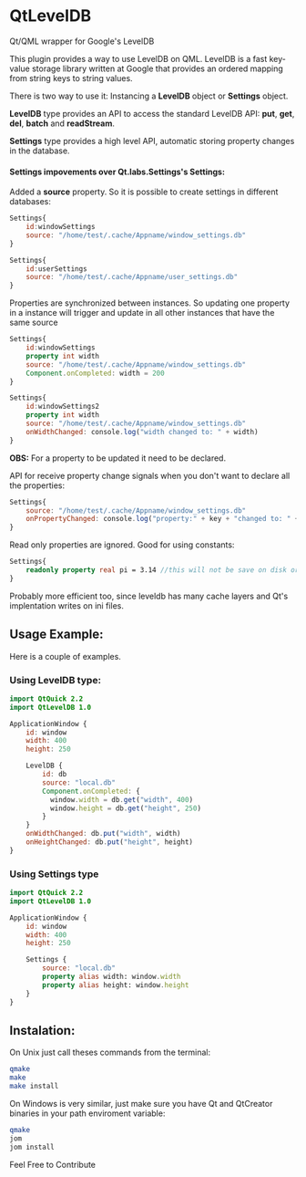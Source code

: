 # QtLevelDB
Qt/QML wrapper for Google's LevelDB

This plugin provides a way to use LevelDB on QML. LevelDB is a fast key-value storage library written at Google that provides an ordered mapping from string keys to string values.

There is two way to use it: Instancing a **LevelDB** object or **Settings** object.

**LevelDB** type provides an API to access the standard LevelDB API: **put**, **get**, **del**, **batch** and **readStream**.

**Settings** type provides a high level API, automatic storing property changes in the database.

#### Settings impovements over Qt.labs.Settings's Settings:

Added a **source** property. So it is possible to create settings in different databases:

```qml
Settings{
    id:windowSettings
    source: "/home/test/.cache/Appname/window_settings.db"
}

Settings{
    id:userSettings
    source: "/home/test/.cache/Appname/user_settings.db"
}
```

Properties are synchronized between instances. So updating one property in a instance will trigger and update in all other instances that have the same source

```qml
Settings{
    id:windowSettings
    property int width
    source: "/home/test/.cache/Appname/window_settings.db"
    Component.onCompleted: width = 200
}

Settings{
    id:windowSettings2
    property int width
    source: "/home/test/.cache/Appname/window_settings.db"
    onWidthChanged: console.log("width changed to: " + width)
}
```
**OBS:** For a property to be updated it need to be declared.

API for receive property change signals when you don't want to declare all the properties:

```qml
Settings{
    source: "/home/test/.cache/Appname/window_settings.db"
    onPropertyChanged: console.log("property:" + key + "changed to: " + value)
}
```

Read only properties are ignored. Good for using constants:

```qml
Settings{
    readonly property real pi = 3.14 //this will not be save on disk or shared between instances
}
```

Probably more efficient too, since leveldb has many cache layers and Qt's implentation writes on ini files.

## Usage Example:
Here is a couple of examples.
### Using LevelDB type:
```qml
import QtQuick 2.2
import QtLevelDB 1.0

ApplicationWindow {
    id: window
    width: 400
    height: 250

    LevelDB {
        id: db
        source: "local.db"
        Component.onCompleted: {
          window.width = db.get("width", 400)
          window.height = db.get("height", 250)
        }
    }
    onWidthChanged: db.put("width", width)
    onHeightChanged: db.put("height", height)
}
```

### Using Settings type
```qml
import QtQuick 2.2
import QtLevelDB 1.0

ApplicationWindow {
    id: window
    width: 400
    height: 250

    Settings {
        source: "local.db"
        property alias width: window.width
        property alias height: window.height
    }
}
```
## Instalation:
On Unix just call theses commands from the terminal:
```bash
qmake
make
make install
```

On Windows is very similar, just make sure you have Qt and QtCreator binaries in your path enviroment variable:
```bash
qmake
jom
jom install
```

Feel Free to Contribute
